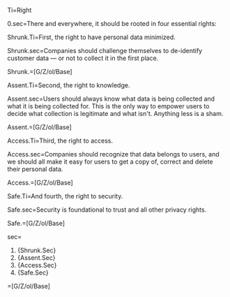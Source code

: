 Ti=Right

0.sec=There and everywhere, it should be rooted in four essential rights:

Shrunk.Ti=First, the right to have personal data minimized.

Shrunk.sec=Companies should challenge themselves to de-identify customer data — or not to collect it in the first place.

Shrunk.=[G/Z/ol/Base]

Assent.Ti=Second, the right to knowledge.

Assent.sec=Users should always know what data is being collected and what it is being collected for. This is the only way to empower users to decide what collection is legitimate and what isn't. Anything less is a sham.

Assent.=[G/Z/ol/Base]

Access.Ti=Third, the right to access.

Access.sec=Companies should recognize that data belongs to users, and we should all make it easy for users to get a copy of, correct and delete their personal data.

Access.=[G/Z/ol/Base]

Safe.Ti=And fourth, the right to security.

Safe.sec=Security is foundational to trust and all other privacy rights.

Safe.=[G/Z/ol/Base]

sec=<ol><li>{Shrunk.Sec}<li>{Assent.Sec}<li>{Access.Sec}<li>{Safe.Sec}</ol>

=[G/Z/ol/Base]